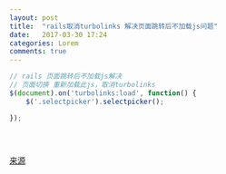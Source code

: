 ```yaml
---
layout: post
title:  "rails取消turbolinks 解决页面跳转后不加载js问题"
date:   2017-03-30 17:24
categories: Lorem
comments: true
---
```


```js
// rails 页面跳转后不加载js解决
// 页面切换 重新加载此js，取消turbolinks
$(document).on('turbolinks:load', function() {
    $('.selectpicker').selectpicker();

});





```
<a target= '_blank' href='http://stackoverflow.com/questions/17600093/rails-javascript-not-loading-after-clicking-through-link-to-helper?rq=1'>来源</a>